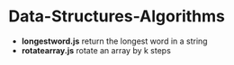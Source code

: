 # Data-Structures-Algorithms

- **longestword.js**  return the longest word in a string
- **rotatearray.js**  rotate an array by k steps


